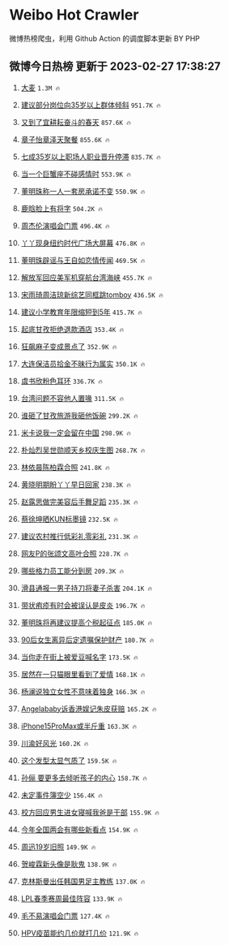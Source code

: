 # Weibo Hot Crawler 



微博热榜爬虫，利用 Github Action 的调度脚本更新 BY PHP 


## 微博今日热榜 更新于 2023-02-27 17:38:27 
1. [大麦](https://s.weibo.com/weibo?q=%E5%A4%A7%E9%BA%A6&t=31&band_rank=1&Refer=top) `1.3M 🔥` 

1. [建议部分岗位向35岁以上群体倾斜](https://s.weibo.com/weibo?q=%23%E5%BB%BA%E8%AE%AE%E9%83%A8%E5%88%86%E5%B2%97%E4%BD%8D%E5%90%9135%E5%B2%81%E4%BB%A5%E4%B8%8A%E7%BE%A4%E4%BD%93%E5%80%BE%E6%96%9C%23&t=31&band_rank=2&Refer=top) `951.7K 🔥` 

1. [又到了宜耕耘奋斗的春天](https://s.weibo.com/weibo?q=%23%E5%8F%88%E5%88%B0%E4%BA%86%E5%AE%9C%E8%80%95%E8%80%98%E5%A5%8B%E6%96%97%E7%9A%84%E6%98%A5%E5%A4%A9%23&t=31&band_rank=3&Refer=top) `857.6K 🔥` 

1. [章子怡章泽天聚餐](https://s.weibo.com/weibo?q=%23%E7%AB%A0%E5%AD%90%E6%80%A1%E7%AB%A0%E6%B3%BD%E5%A4%A9%E8%81%9A%E9%A4%90%23&t=31&band_rank=4&Refer=top) `855.6K 🔥` 

1. [七成35岁以上职场人职业晋升停滞](https://s.weibo.com/weibo?q=%23%E4%B8%83%E6%88%9035%E5%B2%81%E4%BB%A5%E4%B8%8A%E8%81%8C%E5%9C%BA%E4%BA%BA%E8%81%8C%E4%B8%9A%E6%99%8B%E5%8D%87%E5%81%9C%E6%BB%9E%23&t=31&band_rank=5&Refer=top) `835.7K 🔥` 

1. [当一个巨蟹座不碰感情时](https://s.weibo.com/weibo?q=%23%E5%BD%93%E4%B8%80%E4%B8%AA%E5%B7%A8%E8%9F%B9%E5%BA%A7%E4%B8%8D%E7%A2%B0%E6%84%9F%E6%83%85%E6%97%B6%23&t=31&band_rank=6&Refer=top) `553.9K 🔥` 

1. [董明珠称一人一套房承诺不变](https://s.weibo.com/weibo?q=%23%E8%91%A3%E6%98%8E%E7%8F%A0%E7%A7%B0%E4%B8%80%E4%BA%BA%E4%B8%80%E5%A5%97%E6%88%BF%E6%89%BF%E8%AF%BA%E4%B8%8D%E5%8F%98%23&t=31&band_rank=7&Refer=top) `550.9K 🔥` 

1. [鹿晗脸上有将字](https://s.weibo.com/weibo?q=%23%E9%B9%BF%E6%99%97%E8%84%B8%E4%B8%8A%E6%9C%89%E5%B0%86%E5%AD%97%23&t=31&band_rank=8&Refer=top) `504.2K 🔥` 

1. [周杰伦演唱会门票](https://s.weibo.com/weibo?q=%23%E5%91%A8%E6%9D%B0%E4%BC%A6%E6%BC%94%E5%94%B1%E4%BC%9A%E9%97%A8%E7%A5%A8%23&t=31&band_rank=9&Refer=top) `496.4K 🔥` 

1. [丫丫现身纽约时代广场大屏幕](https://s.weibo.com/weibo?q=%23%E4%B8%AB%E4%B8%AB%E7%8E%B0%E8%BA%AB%E7%BA%BD%E7%BA%A6%E6%97%B6%E4%BB%A3%E5%B9%BF%E5%9C%BA%E5%A4%A7%E5%B1%8F%E5%B9%95%23&t=31&band_rank=10&Refer=top) `476.8K 🔥` 

1. [董明珠辟谣与王自如恋情传闻](https://s.weibo.com/weibo?q=%23%E8%91%A3%E6%98%8E%E7%8F%A0%E8%BE%9F%E8%B0%A3%E4%B8%8E%E7%8E%8B%E8%87%AA%E5%A6%82%E6%81%8B%E6%83%85%E4%BC%A0%E9%97%BB%23&t=31&band_rank=11&Refer=top) `469.5K 🔥` 

1. [解放军回应美军机穿航台湾海峡](https://s.weibo.com/weibo?q=%23%E8%A7%A3%E6%94%BE%E5%86%9B%E5%9B%9E%E5%BA%94%E7%BE%8E%E5%86%9B%E6%9C%BA%E7%A9%BF%E8%88%AA%E5%8F%B0%E6%B9%BE%E6%B5%B7%E5%B3%A1%23&t=31&band_rank=12&Refer=top) `455.7K 🔥` 

1. [宋雨琦周洁琼新综艺同框跳tomboy](https://s.weibo.com/weibo?q=%23%E5%AE%8B%E9%9B%A8%E7%90%A6%E5%91%A8%E6%B4%81%E7%90%BC%E6%96%B0%E7%BB%BC%E8%89%BA%E5%90%8C%E6%A1%86%E8%B7%B3tomboy%23&t=31&band_rank=13&Refer=top) `436.5K 🔥` 

1. [建议小学教育年限缩短到5年](https://s.weibo.com/weibo?q=%23%E5%BB%BA%E8%AE%AE%E5%B0%8F%E5%AD%A6%E6%95%99%E8%82%B2%E5%B9%B4%E9%99%90%E7%BC%A9%E7%9F%AD%E5%88%B05%E5%B9%B4%23&t=31&band_rank=14&Refer=top) `415.7K 🔥` 

1. [起底甘孜拒绝退款酒店](https://s.weibo.com/weibo?q=%23%E8%B5%B7%E5%BA%95%E7%94%98%E5%AD%9C%E6%8B%92%E7%BB%9D%E9%80%80%E6%AC%BE%E9%85%92%E5%BA%97%23&t=31&band_rank=15&Refer=top) `353.4K 🔥` 

1. [狂飙麻子变成景点了](https://s.weibo.com/weibo?q=%23%E7%8B%82%E9%A3%99%E9%BA%BB%E5%AD%90%E5%8F%98%E6%88%90%E6%99%AF%E7%82%B9%E4%BA%86%23&t=31&band_rank=16&Refer=top) `352.9K 🔥` 

1. [大连保洁员拾金不昧行为属实](https://s.weibo.com/weibo?q=%23%E5%A4%A7%E8%BF%9E%E4%BF%9D%E6%B4%81%E5%91%98%E6%8B%BE%E9%87%91%E4%B8%8D%E6%98%A7%E8%A1%8C%E4%B8%BA%E5%B1%9E%E5%AE%9E%23&t=31&band_rank=17&Refer=top) `350.1K 🔥` 

1. [虞书欣粉色耳环](https://s.weibo.com/weibo?q=%23%E8%99%9E%E4%B9%A6%E6%AC%A3%E7%B2%89%E8%89%B2%E8%80%B3%E7%8E%AF%23&t=31&band_rank=18&Refer=top) `336.7K 🔥` 

1. [台湾问题不容他人置喙](https://s.weibo.com/weibo?q=%23%E5%8F%B0%E6%B9%BE%E9%97%AE%E9%A2%98%E4%B8%8D%E5%AE%B9%E4%BB%96%E4%BA%BA%E7%BD%AE%E5%96%99%23&t=31&band_rank=19&Refer=top) `311.5K 🔥` 

1. [谁砸了甘孜旅游我砸他饭碗](https://s.weibo.com/weibo?q=%23%E8%B0%81%E7%A0%B8%E4%BA%86%E7%94%98%E5%AD%9C%E6%97%85%E6%B8%B8%E6%88%91%E7%A0%B8%E4%BB%96%E9%A5%AD%E7%A2%97%23&t=31&band_rank=20&Refer=top) `299.2K 🔥` 

1. [米卡说我一定会留在中国](https://s.weibo.com/weibo?q=%23%E7%B1%B3%E5%8D%A1%E8%AF%B4%E6%88%91%E4%B8%80%E5%AE%9A%E4%BC%9A%E7%95%99%E5%9C%A8%E4%B8%AD%E5%9B%BD%23&t=31&band_rank=21&Refer=top) `298.9K 🔥` 

1. [朴灿烈吴世勋顺天乡校庆生图](https://s.weibo.com/weibo?q=%23%E6%9C%B4%E7%81%BF%E7%83%88%E5%90%B4%E4%B8%96%E5%8B%8B%E9%A1%BA%E5%A4%A9%E4%B9%A1%E6%A0%A1%E5%BA%86%E7%94%9F%E5%9B%BE%23&t=31&band_rank=22&Refer=top) `268.7K 🔥` 

1. [林依晨陈柏霖合照](https://s.weibo.com/weibo?q=%23%E6%9E%97%E4%BE%9D%E6%99%A8%E9%99%88%E6%9F%8F%E9%9C%96%E5%90%88%E7%85%A7%23&t=31&band_rank=23&Refer=top) `241.8K 🔥` 

1. [黄晓明期盼丫丫早日回家](https://s.weibo.com/weibo?q=%23%E9%BB%84%E6%99%93%E6%98%8E%E6%9C%9F%E7%9B%BC%E4%B8%AB%E4%B8%AB%E6%97%A9%E6%97%A5%E5%9B%9E%E5%AE%B6%23&t=31&band_rank=24&Refer=top) `238.3K 🔥` 

1. [赵露思做完美容后手舞足蹈](https://s.weibo.com/weibo?q=%23%E8%B5%B5%E9%9C%B2%E6%80%9D%E5%81%9A%E5%AE%8C%E7%BE%8E%E5%AE%B9%E5%90%8E%E6%89%8B%E8%88%9E%E8%B6%B3%E8%B9%88%23&t=31&band_rank=25&Refer=top) `235.3K 🔥` 

1. [蔡徐坤晒KUN标墨镜](https://s.weibo.com/weibo?q=%23%E8%94%A1%E5%BE%90%E5%9D%A4%E6%99%92KUN%E6%A0%87%E5%A2%A8%E9%95%9C%23&t=31&band_rank=26&Refer=top) `232.5K 🔥` 

1. [建议农村推行低彩礼零彩礼](https://s.weibo.com/weibo?q=%23%E5%BB%BA%E8%AE%AE%E5%86%9C%E6%9D%91%E6%8E%A8%E8%A1%8C%E4%BD%8E%E5%BD%A9%E7%A4%BC%E9%9B%B6%E5%BD%A9%E7%A4%BC%23&t=31&band_rank=27&Refer=top) `231.3K 🔥` 

1. [网友P的张颂文高叶合照](https://s.weibo.com/weibo?q=%23%E7%BD%91%E5%8F%8BP%E7%9A%84%E5%BC%A0%E9%A2%82%E6%96%87%E9%AB%98%E5%8F%B6%E5%90%88%E7%85%A7%23&t=31&band_rank=28&Refer=top) `228.7K 🔥` 

1. [哪些格力员工能分到房](https://s.weibo.com/weibo?q=%23%E5%93%AA%E4%BA%9B%E6%A0%BC%E5%8A%9B%E5%91%98%E5%B7%A5%E8%83%BD%E5%88%86%E5%88%B0%E6%88%BF%23&t=31&band_rank=29&Refer=top) `209.3K 🔥` 

1. [滑县通报一男子持刀将妻子杀害](https://s.weibo.com/weibo?q=%23%E6%BB%91%E5%8E%BF%E9%80%9A%E6%8A%A5%E4%B8%80%E7%94%B7%E5%AD%90%E6%8C%81%E5%88%80%E5%B0%86%E5%A6%BB%E5%AD%90%E6%9D%80%E5%AE%B3%23&t=31&band_rank=30&Refer=top) `204.1K 🔥` 

1. [带状疱疹有时会被误认是皮炎](https://s.weibo.com/weibo?q=%23%E5%B8%A6%E7%8A%B6%E7%96%B1%E7%96%B9%E6%9C%89%E6%97%B6%E4%BC%9A%E8%A2%AB%E8%AF%AF%E8%AE%A4%E6%98%AF%E7%9A%AE%E7%82%8E%23&t=31&band_rank=31&Refer=top) `196.7K 🔥` 

1. [董明珠将再建议提高个税起征点](https://s.weibo.com/weibo?q=%23%E8%91%A3%E6%98%8E%E7%8F%A0%E5%B0%86%E5%86%8D%E5%BB%BA%E8%AE%AE%E6%8F%90%E9%AB%98%E4%B8%AA%E7%A8%8E%E8%B5%B7%E5%BE%81%E7%82%B9%23&t=31&band_rank=32&Refer=top) `185.0K 🔥` 

1. [90后女生离异后定遗嘱保护财产](https://s.weibo.com/weibo?q=%2390%E5%90%8E%E5%A5%B3%E7%94%9F%E7%A6%BB%E5%BC%82%E5%90%8E%E5%AE%9A%E9%81%97%E5%98%B1%E4%BF%9D%E6%8A%A4%E8%B4%A2%E4%BA%A7%23&t=31&band_rank=33&Refer=top) `180.7K 🔥` 

1. [当你走在街上被爱豆喊名字](https://s.weibo.com/weibo?q=%23%E5%BD%93%E4%BD%A0%E8%B5%B0%E5%9C%A8%E8%A1%97%E4%B8%8A%E8%A2%AB%E7%88%B1%E8%B1%86%E5%96%8A%E5%90%8D%E5%AD%97%23&t=31&band_rank=34&Refer=top) `173.5K 🔥` 

1. [居然在一只猫眼里看到了爱情](https://s.weibo.com/weibo?q=%23%E5%B1%85%E7%84%B6%E5%9C%A8%E4%B8%80%E5%8F%AA%E7%8C%AB%E7%9C%BC%E9%87%8C%E7%9C%8B%E5%88%B0%E4%BA%86%E7%88%B1%E6%83%85%23&t=31&band_rank=35&Refer=top) `168.1K 🔥` 

1. [杨澜说独立女性不意味着独身](https://s.weibo.com/weibo?q=%23%E6%9D%A8%E6%BE%9C%E8%AF%B4%E7%8B%AC%E7%AB%8B%E5%A5%B3%E6%80%A7%E4%B8%8D%E6%84%8F%E5%91%B3%E7%9D%80%E7%8B%AC%E8%BA%AB%23&t=31&band_rank=36&Refer=top) `166.3K 🔥` 

1. [Angelababy诉香港娱记朱皮获赔](https://s.weibo.com/weibo?q=%23Angelababy%E8%AF%89%E9%A6%99%E6%B8%AF%E5%A8%B1%E8%AE%B0%E6%9C%B1%E7%9A%AE%E8%8E%B7%E8%B5%94%23&t=31&band_rank=37&Refer=top) `165.2K 🔥` 

1. [iPhone15ProMax或半斤重](https://s.weibo.com/weibo?q=%23iPhone15ProMax%E6%88%96%E5%8D%8A%E6%96%A4%E9%87%8D%23&t=31&band_rank=38&Refer=top) `163.3K 🔥` 

1. [川渝好风光](https://s.weibo.com/weibo?q=%23%E5%B7%9D%E6%B8%9D%E5%A5%BD%E9%A3%8E%E5%85%89%23&t=31&band_rank=39&Refer=top) `160.2K 🔥` 

1. [这个发型太显气质了](https://s.weibo.com/weibo?q=%23%E8%BF%99%E4%B8%AA%E5%8F%91%E5%9E%8B%E5%A4%AA%E6%98%BE%E6%B0%94%E8%B4%A8%E4%BA%86%23&t=31&band_rank=40&Refer=top) `159.5K 🔥` 

1. [孙俪 要更多去倾听孩子的内心](https://s.weibo.com/weibo?q=%E5%AD%99%E4%BF%AA%20%E8%A6%81%E6%9B%B4%E5%A4%9A%E5%8E%BB%E5%80%BE%E5%90%AC%E5%AD%A9%E5%AD%90%E7%9A%84%E5%86%85%E5%BF%83&t=31&band_rank=41&Refer=top) `158.7K 🔥` 

1. [未定事件簿空少](https://s.weibo.com/weibo?q=%23%E6%9C%AA%E5%AE%9A%E4%BA%8B%E4%BB%B6%E7%B0%BF%E7%A9%BA%E5%B0%91%23&t=31&band_rank=42&Refer=top) `156.4K 🔥` 

1. [校方回应男生进女寝喊我爸是干部](https://s.weibo.com/weibo?q=%23%E6%A0%A1%E6%96%B9%E5%9B%9E%E5%BA%94%E7%94%B7%E7%94%9F%E8%BF%9B%E5%A5%B3%E5%AF%9D%E5%96%8A%E6%88%91%E7%88%B8%E6%98%AF%E5%B9%B2%E9%83%A8%23&t=31&band_rank=43&Refer=top) `155.9K 🔥` 

1. [今年全国两会有哪些新看点](https://s.weibo.com/weibo?q=%23%E4%BB%8A%E5%B9%B4%E5%85%A8%E5%9B%BD%E4%B8%A4%E4%BC%9A%E6%9C%89%E5%93%AA%E4%BA%9B%E6%96%B0%E7%9C%8B%E7%82%B9%23&t=31&band_rank=44&Refer=top) `154.9K 🔥` 

1. [周迅19岁旧照](https://s.weibo.com/weibo?q=%23%E5%91%A8%E8%BF%8519%E5%B2%81%E6%97%A7%E7%85%A7%23&t=31&band_rank=45&Refer=top) `149.9K 🔥` 

1. [贺峻霖新头像是耿鬼](https://s.weibo.com/weibo?q=%23%E8%B4%BA%E5%B3%BB%E9%9C%96%E6%96%B0%E5%A4%B4%E5%83%8F%E6%98%AF%E8%80%BF%E9%AC%BC%23&t=31&band_rank=46&Refer=top) `138.9K 🔥` 

1. [克林斯曼出任韩国男足主教练](https://s.weibo.com/weibo?q=%23%E5%85%8B%E6%9E%97%E6%96%AF%E6%9B%BC%E5%87%BA%E4%BB%BB%E9%9F%A9%E5%9B%BD%E7%94%B7%E8%B6%B3%E4%B8%BB%E6%95%99%E7%BB%83%23&t=31&band_rank=47&Refer=top) `137.0K 🔥` 

1. [LPL春季赛周最佳阵容](https://s.weibo.com/weibo?q=%23LPL%E6%98%A5%E5%AD%A3%E8%B5%9B%E5%91%A8%E6%9C%80%E4%BD%B3%E9%98%B5%E5%AE%B9%23&t=31&band_rank=48&Refer=top) `133.9K 🔥` 

1. [毛不易演唱会门票](https://s.weibo.com/weibo?q=%23%E6%AF%9B%E4%B8%8D%E6%98%93%E6%BC%94%E5%94%B1%E4%BC%9A%E9%97%A8%E7%A5%A8%23&t=31&band_rank=49&Refer=top) `127.4K 🔥` 

1. [HPV疫苗能约几价就打几价](https://s.weibo.com/weibo?q=%23HPV%E7%96%AB%E8%8B%97%E8%83%BD%E7%BA%A6%E5%87%A0%E4%BB%B7%E5%B0%B1%E6%89%93%E5%87%A0%E4%BB%B7%23&t=31&band_rank=50&Refer=top) `121.9K 🔥` 

